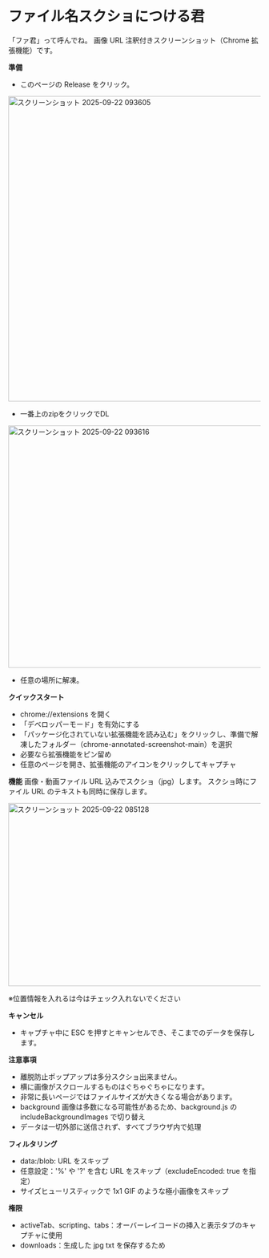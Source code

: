 ﻿# ファイル名スクショにつける君

「ファ君」って呼んでね。
画像 URL 注釈付きスクリーンショット（Chrome 拡張機能）です。

**準備**
- このページの Release をクリック。
<img width="1349" height="609" alt="スクリーンショット 2025-09-22 093605" src="https://github.com/user-attachments/assets/6b8020e2-c351-4824-b17f-490856c7ed95" />

- 一番上のzipをクリックでDL

<img width="1185" height="483" alt="スクリーンショット 2025-09-22 093616" src="https://github.com/user-attachments/assets/6ea6e6c7-9e9c-42b6-a280-5e1e6225214b" />


- 任意の場所に解凍。


**クイックスタート**
- chrome://extensions を開く
- 「デベロッパーモード」を有効にする
- 「パッケージ化されていない拡張機能を読み込む」をクリックし、準備で解凍したフォルダー（chrome-annotated-screenshot-main）を選択
- 必要なら拡張機能をピン留め
- 任意のページを開き、拡張機能のアイコンをクリックしてキャプチャ

**機能**
画像・動画ファイル URL 込みでスクショ（jpg）します。
スクショ時にファイル URL のテキストも同時に保存します。

<img width="836" height="365" alt="スクリーンショット 2025-09-22 085128" src="https://github.com/user-attachments/assets/2d26bfd6-0546-436a-9a31-ef127932494a" />

※位置情報を入れるは今はチェック入れないでください

**キャンセル**

- キャプチャ中に ESC を押すとキャンセルでき、そこまでのデータを保存します。

**注意事項**

- 離脱防止ポップアップは多分スクショ出来ません。
- 横に画像がスクロールするものはぐちゃぐちゃになります。
- 非常に長いページではファイルサイズが大きくなる場合があります。
- background 画像は多数になる可能性があるため、background.js の includeBackgroundImages で切り替え
- データは一切外部に送信されず、すべてブラウザ内で処理

**フィルタリング**

- data:/blob: URL をスキップ
- 任意設定：'%' や '?' を含む URL をスキップ（excludeEncoded: true を指定）
- サイズヒューリスティックで 1x1 GIF のような極小画像をスキップ

**権限**

- activeTab、scripting、tabs：オーバーレイコードの挿入と表示タブのキャプチャに使用
- downloads：生成した jpg txt を保存するため
